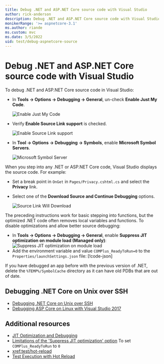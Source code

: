 ```yaml
---
title: Debug .NET and ASP.NET Core source code with Visual Studio
author: rick-anderson
description: Debug .NET and ASP.NET Core source code with Visual Studio
monikerRange: '>= aspnetcore-3.1'
ms.author: riande
ms.custom: mvc
ms.date: 3/5/2022
uid: test/debug-aspnetcore-source
---
```

# Debug .NET and ASP.NET Core source code with Visual Studio

To debug .NET and ASP.NET Core source code in Visual Studio:

* In **Tools -> Options -> Debugging -> General**, un-check  **Enable Just My Code**.

  ![Enable Just My Code](~/test/debug-aspnetcore-source/image/justMyCode.png)

* Verify **Enable Source Link support**  is checked.

  ![Enable Source Link support](~/test/debug-aspnetcore-source/image/sourceLinkSupport.png)

* In **Tool -> Options -> Debugging -> Symbols**, enable **Microsoft Symbol Servers**.

  ![Microsoft Symbol Server](~/test/debug-aspnetcore-source/image/ms_symbol_servers.png)

When you step into any .NET or ASP.NET Core code, Visual Studio displays the source code.  For example:

* Set a break point in `OnGet` in `Pages/Privacy.cshtml.cs` and select the **Privacy** link.
* Select one of the **Download Source and Continue Debugging** options.

  ![Source Link Will Download](~/test/debug-aspnetcore-source/image/download.png)

The preceding instructions work for basic stepping into functions, but the optimized .NET code often removes local variables and functions. To disable optimizations and allow better source debugging:

* In **Tools -> Options -> Debugging -> General**, enable **Suppress JIT optimization on module load (Managed only)**:
  ![Suppress JIT optimization on module load](~/test/debug-aspnetcore-source/image/supressJIT.png)
* Add the environment variable and value `COMPlus_ReadyToRun=0` to the `Properties/launchSettings.json` file:
  [!code-json[](~/test/debug-aspnetcore-source/code/launchSettings.json?highlight=18,26)]

If you have debugged an app before with the previous version of .NET, delete the `%TEMP%/SymbolCache` directory as it can have old PDBs that are out of date.

## Debugging .NET Core on Unix over SSH

* [Debugging .NET Core on Unix over SSH](https://devblogs.microsoft.com/devops/debugging-net-core-on-unix-over-ssh/)
* [Debugging ASP Core on Linux with Visual Studio 2017](https://devblogs.microsoft.com/premier-developer/debugging-asp-core-on-linux-with-visual-studio-2017/)

## Additional resources

* [JIT Optimization and Debugging](/visualstudio/debugger/jit-optimization-and-debugging)
* [Limitations of the 'Suppress JIT optimization' option](/visualstudio/debugger/jit-optimization-and-debugging#limitations-of-the-suppress-jit-optimization-option) To set `COMPlus_ReadyToRun` to `0`
* <xref:test/hot-reload>
* [Test Execution with Hot Reload](/visualstudio/test/test-execution-with-hot-reload)
